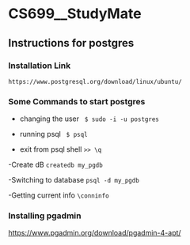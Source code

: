 # CS699__StudyMate


## Instructions for postgres
### Installation Link
`https://www.postgresql.org/download/linux/ubuntu/`

### Some Commands to start postgres
- changing the user
``` $ sudo -i -u postgres```

- running psql
  ``` $ psql```
- exit from psql shell
  `>> \q`

-Create dB
`createdb my_pgdb`

-Switching to database
`psql -d my_pgdb`

-Getting current info 
`\conninfo`

### Installing pgadmin
https://www.pgadmin.org/download/pgadmin-4-apt/

